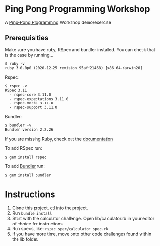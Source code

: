 # Ping Pong Programming Workshop

A [Ping-Pong Programming](https://docs.google.com/presentation/d/17tLRoC7_LP1q9hSF-4B0g3nKrTQXKo3qUI3VlIMaxC8/edit#slide=id.gddc2ffc602_3_308) Workshop demo/exercise 

## Prerequisities

Make sure you have ruby, RSpec and bundler installed. You can check that is the case by running...
```
$ ruby -v
ruby 3.0.0p0 (2020-12-25 revision 95aff21468) [x86_64-darwin20]
```
Rspec: 
```
$ rspec -v
RSpec 3.11
  - rspec-core 3.11.0
  - rspec-expectations 3.11.0
  - rspec-mocks 3.11.0
  - rspec-support 3.11.0
```
Bundler:
```
$ bundler -v
Bundler version 2.2.26
```

If you are missing Ruby, check out the [documentation](https://www.ruby-lang.org/en/documentation/installation/) 

To add RSpec run:
```
$ gem install rspec
```

To add [Bundler](https://bundler.io/) run: 
```
$ gem install bundler
```

# Instructions
1. Clone this project. cd into the project.
2. Run ```bundle install```
3. Start with the calculator challenge. Open lib/calculator.rb in your editor of choice for instructions.
4. Run specs, like: ```rspec spec/calculator_spec.rb```
5. If you have more time, move onto other code challenges found within the lib folder. 
